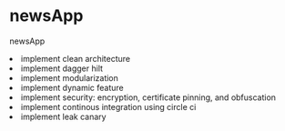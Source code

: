 # newsApp
newsApp 
<li>implement clean architecture
<li>implement dagger hilt 
<li>implement modularization
<li>implement dynamic feature
<li>implement security: encryption, certificate pinning, and obfuscation
<li>implement continous integration using circle ci
<li>implement leak canary
